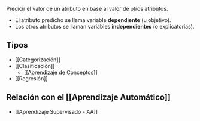 Predicir el valor de un atributo en base al valor de otros atributos.
- El atributo predicho se llama variable **dependiente** (u objetivo).
- Los otros atributos se llaman variables **independientes** (o explicatorias).
## Tipos

- [[Categorización]] 
- [[Clasificación]] 
	- [[Aprendizaje de Conceptos]] 
- [[Regresión]] 
## Relación con el [[Aprendizaje Automático]]

- [[Aprendizaje Supervisado - AA]]